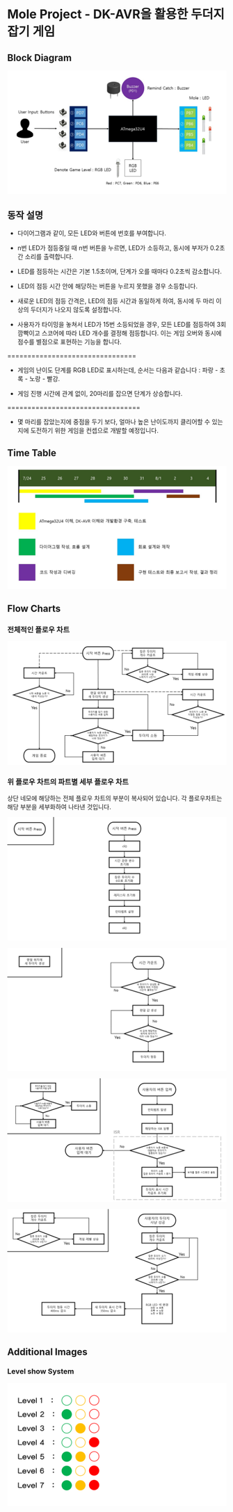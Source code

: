 # Mole Project - DK-AVR을 활용한 두더지 잡기 게임

## Block Diagram
![Block Diagram](https://github.com/MagmaTart/JumpUP-2017-Summer/blob/master/mole-project/images/SoominLee_mole-diagram_20170725.JPG?raw=true)

## 동작 설명
* 다이어그램과 같이, 모든 LED와 버튼에 번호를 부여합니다.

* n번 LED가 점등중일 때 n번 버튼을 누르면, LED가 소등하고, 동시에 부저가 0.2초간 소리를 출력합니다.

* LED를 점등하는 시간은 기본 1.5초이며, 단계가 오를 때마다 0.2초씩 감소합니다.

* LED의 점등 시간 안에 해당하는 버튼을 누르지 못했을 경우 소등합니다.

* 새로운 LED의 점등 간격은, LED의 점등 시간과 동일하게 하여, 동시에 두 마리 이상의 두더지가 나오지 않도록 설정합니다.

* 사용자가 타이밍을 놓쳐서 LED가 15번 소등되었을 경우, 모든 LED를 점등하여 3회 깜빡이고 스코어에 따라 LED 개수를 결정해 점등합니다. 이는 게임 오버와 동시에 점수를 별점으로 표현하는 기능을 합니다.

================================

* 게임의 난이도 단계를 RGB LED로 표시하는데, 순서는 다음과 같습니다 : 파랑 - 초록 - 노랑 - 빨강.

* 게임 진행 시간에 관계 없이, 20마리를 잡으면 단계가 상승합니다.

=================================

* 몇 마리를 잡았는지에 중점을 두기 보다, 얼마나 높은 난이도까지 클리어할 수 있는지에 도전하기 위한 게임을 컨셉으로 개발할 예정입니다.

## Time Table
![Time Table](https://github.com/MagmaTart/JumpUP-2017-Summer/blob/master/mole-project/images/SoominLee_mole-timetable_20170725.JPG)

## Flow Charts

### 전체적인 플로우 차트

![FlowChart1](https://github.com/MagmaTart/JumpUP-2017-Summer/blob/master/mole-project/images/SoominLee_mole_FlowChart_1_20170730.PNG)

### 위 플로우 차트의 파트별 세부 플로우 차트

상단 네모에 해당하는 전체 플로우 차트의 부분이 복사되어 있습니다. 각 플로우차트는 해당 부분을 세부화하여 나타낸 것입니다.

![FlowChart2](https://github.com/MagmaTart/JumpUP-2017-Summer/blob/master/mole-project/images/SoominLee_mole_FlowChart_2_20170730.PNG)

![FlowChart3](https://github.com/MagmaTart/JumpUP-2017-Summer/blob/master/mole-project/images/SoominLee_mole_FlowChart_3_20170730.PNG)

![FlowChart4](https://github.com/MagmaTart/JumpUP-2017-Summer/blob/master/mole-project/images/SoominLee_mole_FlowChart_4_20170730.PNG)

![FlowChart5](https://github.com/MagmaTart/JumpUP-2017-Summer/blob/master/mole-project/images/SoominLee_mole_FlowChart_5_20170730.PNG)

## Additional Images

### Level show System

![Level_Show](https://github.com/MagmaTart/JumpUP-2017-Summer/blob/master/mole-project/images/Level_Show.png)
